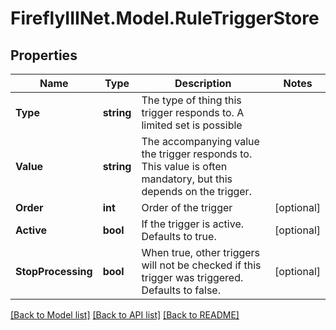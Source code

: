 # FireflyIIINet.Model.RuleTriggerStore

## Properties

Name | Type | Description | Notes
------------ | ------------- | ------------- | -------------
**Type** | **string** | The type of thing this trigger responds to. A limited set is possible | 
**Value** | **string** | The accompanying value the trigger responds to. This value is often mandatory, but this depends on the trigger. | 
**Order** | **int** | Order of the trigger | [optional] 
**Active** | **bool** | If the trigger is active. Defaults to true. | [optional] 
**StopProcessing** | **bool** | When true, other triggers will not be checked if this trigger was triggered. Defaults to false. | [optional] 

[[Back to Model list]](../README.md#documentation-for-models) [[Back to API list]](../README.md#documentation-for-api-endpoints) [[Back to README]](../README.md)

